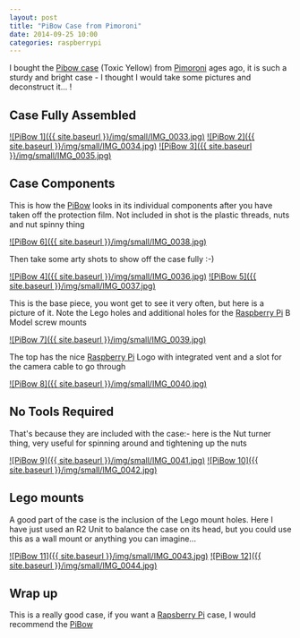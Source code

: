 ```yaml
---
layout: post
title: "PiBow Case from Pimoroni"
date: 2014-09-25 10:00
categories: raspberrypi
---
```


I bought the [Pibow case][Pibow] (Toxic Yellow) from [Pimoroni](http://shop.pimoroni.com/) ages ago, it is such a sturdy and bright case - I thought I would take some pictures and deconstruct it... !

## Case Fully Assembled
<a href="{{ site.baseurl }}/img/IMG_0033.jpg">![PiBow 1]({{ site.baseurl }}/img/small/IMG_0033.jpg)</a>
<a href="{{ site.baseurl }}/img/IMG_0034.jpg">![PiBow 2]({{ site.baseurl }}/img/small/IMG_0034.jpg)</a>
<a href="{{ site.baseurl }}/img/IMG_0035.jpg">![PiBow 3]({{ site.baseurl }}/img/small/IMG_0035.jpg)</a>


## Case Components

This is how the [PiBow][PiBow] looks in its individual components after you have taken off the protection film. Not included in shot is the plastic threads, nuts and nut spinny thing

<a href="{{ site.baseurl }}/img/IMG_0038.jpg">![PiBow 6]({{ site.baseurl }}/img/small/IMG_0038.jpg)</a>

Then take some arty shots to show off the case fully :-)

<a href="{{ site.baseurl }}/img/IMG_0036.jpg">![PiBow 4]({{ site.baseurl }}/img/small/IMG_0036.jpg)</a> 
<a href="{{ site.baseurl }}/img/IMG_0037.jpg">![PiBow 5]({{ site.baseurl }}/img/small/IMG_0037.jpg)</a>


This is the base piece, you wont get to see it very often, but here is a picture of it. Note the Lego holes and additional holes for the [Raspberry Pi][rpi] B Model screw mounts

<a href="{{ site.baseurl }}/img/IMG_0039.jpg">![PiBow 7]({{ site.baseurl }}/img/small/IMG_0039.jpg)</a>

The top has the nice [Raspberry Pi][rpi] Logo with integrated vent and a slot for the camera cable to go through

<a href="{{ site.baseurl }}/img/IMG_0040.jpg">![PiBow 8]({{ site.baseurl }}/img/small/IMG_0040.jpg)</a>

## No Tools Required

That's because they are included with the case:- here is the Nut turner thing, very useful for spinning around and tightening up the nuts

<a href="{{ site.baseurl }}/img/IMG_0041.jpg">![PiBow 9]({{ site.baseurl }}/img/small/IMG_0041.jpg)</a>
<a href="{{ site.baseurl }}/img/IMG_0042.jpg">![PiBow 10]({{ site.baseurl }}/img/small/IMG_0042.jpg)</a>

## Lego mounts

A good part of the case is the inclusion of the Lego mount holes. Here I have just used an R2 Unit to balance the case on its head, but you could use this as a wall mount or anything you can imagine...

<a href="{{ site.baseurl }}/img/IMG_0043.jpg">![PiBow 11]({{ site.baseurl }}/img/small/IMG_0043.jpg)</a>
<a href="{{ site.baseurl }}/img/IMG_0044.jpg">![PiBow 12]({{ site.baseurl }}/img/small/IMG_0044.jpg)</a>

## Wrap up

This is a really good case, if you want a [Rapsberry Pi][rpi] case, I would recommend the [PiBow][pibow]















[Pibow]: http://shop.pimoroni.com/products/pibow-raspberry-pi-case
[rpi]: http://www.raspberrypi.org/
